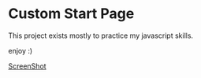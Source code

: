 Custom Start Page
===

This project exists mostly to practice my javascript skills.

enjoy :)

[ScreenShot](https://i.imgur.com/iWAxPdJ.png)